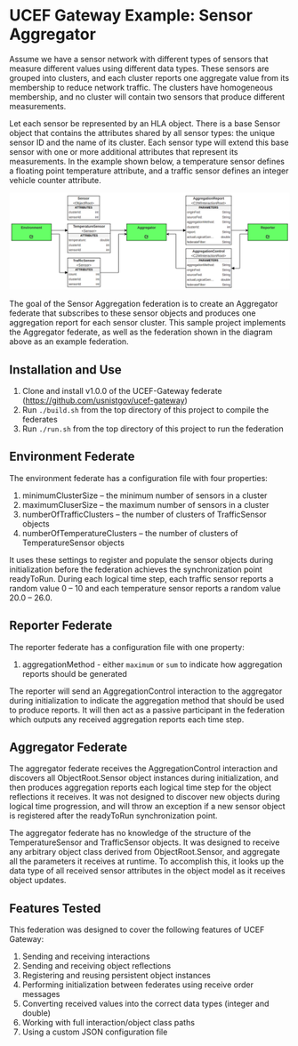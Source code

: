 # UCEF Gateway Example: Sensor Aggregator

Assume we have a sensor network with different types of sensors that measure different values using different data types. These sensors are grouped into clusters, and each cluster reports one aggregate value from its membership to reduce network traffic. The clusters have homogeneous membership, and no cluster will contain two sensors that produce different measurements.

Let each sensor be represented by an HLA object. There is a base Sensor object that contains the attributes shared by all sensor types: the unique sensor ID and the name of its cluster. Each sensor type will extend this base sensor with one or more additional attributes that represent its measurements. In the example shown below, a temperature sensor defines a floating point temperature attribute, and a traffic sensor defines an integer vehicle counter attribute. 
 
![Federation Diagram](federation-diagram.png)

The goal of the Sensor Aggregation federation is to create an Aggregator federate that subscribes to these sensor objects and produces one aggregation report for each sensor cluster. This sample project implements the Aggregator federate, as well as the federation shown in the diagram above as an example federation.

## Installation and Use

1. Clone and install v1.0.0 of the UCEF-Gateway federate (https://github.com/usnistgov/ucef-gateway)
2. Run `./build.sh` from the top directory of this project to compile the federates
3. Run `./run.sh` from the top directory of this project to run the federation

## Environment Federate

The environment federate has a configuration file with four properties:

1.	minimumClusterSize – the minimum number of sensors in a cluster
2.	maximumCluserSize – the maximum number of sensors in a cluster
3.	numberOfTrafficClusters – the number of clusters of TrafficSensor objects
4.	numberOfTemperatureClusters – the number of clusters of TemperatureSensor objects

It uses these settings to register and populate the sensor objects during initialization before the federation achieves the synchronization point readyToRun. During each logical time step, each traffic sensor reports a random value 0 – 10 and each temperature sensor reports a random value 20.0 – 26.0.

## Reporter Federate

The reporter federate has a configuration file with one property:

1. aggregationMethod - either `maximum` or `sum` to indicate how aggregation reports should be generated

The reporter will send an AggregationControl interaction to the aggregator during initialization to indicate the aggregation method that should be used to produce reports. It will then act as a passive participant in the federation which outputs any received aggregation reports each time step.

## Aggregator Federate

The aggregator federate receives the AggregationControl interaction and discovers all ObjectRoot.Sensor object instances during initialization, and then produces aggregation reports each logical time step for the object reflections it receives. It was not designed to discover new objects during logical time progression, and will throw an exception if a new sensor object is registered after the readyToRun synchronization point.

The aggregator federate has no knowledge of the structure of the TemperatureSensor and TrafficSensor objects. It was designed to receive any arbitrary object class derived from ObjectRoot.Sensor, and aggregate all the parameters it receives at runtime. To accomplish this, it looks up the data type of all received sensor attributes in the object model as it receives object updates. 

## Features Tested

This federation was designed to cover the following features of UCEF Gateway:

1.	Sending and receiving interactions
2.	Sending and receiving object reflections
3.	Registering and reusing persistent object instances
4. Performing initialization between federates using receive order messages
5.	Converting received values into the correct data types (integer and double)
6.	Working with full interaction/object class paths
7.	Using a custom JSON configuration file
